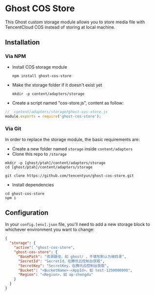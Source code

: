 # Ghost COS Store
This Ghost custom storage module allows you to store media file with TencentCloud COS instead of storing at local machine.

## Installation

### Via NPM

- Install COS storage module

  ```
  npm install ghost-cos-store
  ```
  
- Make the storage folder if it doesn't exist yet

  ```
  mkdir -p content/adapters/storage
  ```
  
 - Create a script named "cos-store.js", content as follow:
 
 ```javascript
//  content/adapters/storage/ghost-cos-store.js
module.exports = require('ghost-cos-store');
 ```

### Via Git
In order to replace the storage module, the basic requirements are:

- Create a new folder named `storage` inside `content/adapters`
- Clone this repo to `/storage`
```
mkdir -p [ghost/ptah]/content/adapters/storage
cd [ghost/ptah]/content/adapters/storage

git clone https://github.com/tencentyun/ghost-cos-store.git
```
- Install dependencies
```
cd ghost-cos-store
npm i
```

## Configuration

In your `config.[env].json` file, you'll need to add a new storage block to whichever environment you want to change:

```json
{
  "storage": {
    "active": "ghost-cos-store",
    "ghost-cos-store": {      
      "BasePath": "资源路径，如 ghost/ ，不填写默认为根目录",      
      "SecretId": "SecretId，在腾讯云控制台获取",
      "SecretKey": "SecretKey，在腾讯云控制台获取",
      "Bucket": "<BucketName>-<AppId>，如 test-1250000000",
      "Region": "<Region>，如 ap-chengdu"
    }
  }
}
```
